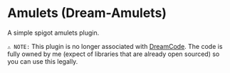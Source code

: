 # Amulets (Dream-Amulets)
A simple spigot amulets plugin.

`⚠️ NOTE:` This plugin is no longer associated with [DreamCode](https://github.com/DreamPoland). The code is fully owned by me (expect of libraries that are already open sourced) so you can use this legally.
